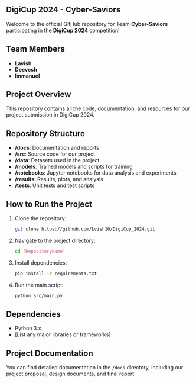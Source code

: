 ## DigiCup 2024 - Cyber-Saviors

Welcome to the official GitHub repository for Team **Cyber-Saviors** participating in the **DigiCup 2024** competition!

## Team Members
- **Lavish**
- **Deevesh**
- **Immanuel**

## Project Overview
This repository contains all the code, documentation, and resources for our project submission in DigiCup 2024.

## Repository Structure
- **/docs**: Documentation and reports
- **/src**: Source code for our project
- **/data**: Datasets used in the project
- **/models**: Trained models and scripts for training
- **/notebooks**: Jupyter notebooks for data analysis and experiments
- **/results**: Results, plots, and analysis
- **/tests**: Unit tests and test scripts

## How to Run the Project
1. Clone the repository: 
   ```bash
   git clone https://github.com/Lvish10/DigiCup_2024.git
   ```
2. Navigate to the project directory:
   ```bash
   cd [RepositoryName]
   ```
3. Install dependencies:
   ```bash
   pip install -r requirements.txt
   ```
4. Run the main script:
   ```bash
   python src/main.py
   ```

## Dependencies
- Python 3.x
- [List any major libraries or frameworks]

## Project Documentation
You can find detailed documentation in the `/docs` directory, including our project proposal, design documents, and final report.

